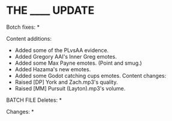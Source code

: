 # THE ____ UPDATE

Botch fixes:
  * 
  
Content additions:
  * Added some of the PLvsAA evidence.
  * Added Gregory AAI's Inner Greg emotes.
  * Added some Max Payne emotes. (Point and smug.)
  * Added Hazama's new emotes.
  * Added some Godot catching cups emotes.
Content changes:
  * Raised [DP] York and Zach.mp3's quality.
  * Raised [MM] Pursuit (Layton).mp3's volume.
 
BATCH FILE
Deletes:
  * 
  
Changes:
  * 
 
